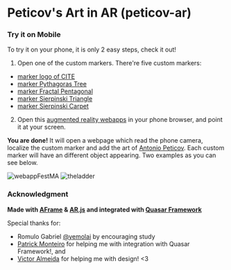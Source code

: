 # Peticov's Art in AR (peticov-ar)
### Try it on Mobile

To try it on your phone, it is only 2 easy steps, check it out!
1. Open one of the custom markers. There're five custom markers:
- [marker logo of CITE](https://github.com/thauska/FestMA/blob/master/marker/marker-cite.png)
- [marker Pythagoras Tree](https://github.com/thauska/FestMA/blob/master/marker/marker-frac1.png)
- [marker Fractal Pentagonal](https://github.com/thauska/FestMA/blob/master/marker/marker-frac2.png)
- [marker Sierpinski Triangle](https://github.com/thauska/FestMA/blob/master/marker/marker-frac3.png)
- [marker Sierpinski Carpet](https://github.com/thauska/FestMA/blob/master/marker/marker-frac4.png)
2. Open this [augmented reality webapps](http://bit.ly/2WrIVQD) in your phone browser, and point it at your screen.

**You are done!** It will open a webpage which read the phone camera, localize the custom marker and add the art of [Antonio Peticov](https://pt.wikipedia.org/wiki/Antonio_Peticov). Each custom marker will have an different object appearing.
Two examples as you can see below.

![webappFestMA](https://user-images.githubusercontent.com/8525721/107549098-2db12e00-6bae-11eb-8ae6-644260c851a1.jpeg)
![theladder](https://user-images.githubusercontent.com/8525721/107549041-1d00b800-6bae-11eb-9ec4-781866859248.jpeg)
### Acknowledgment

**Made with [AFrame](https://aframe.io/docs/0.8.0/introduction/) & [AR.js](https://github.com/jeromeetienne/AR.js) and integrated with [Quasar Framework](https://quasar.dev/)**

Special thanks for:
- Romulo Gabriel [@yemolai](https://github.com/Yemolai) by encouraging study
- [Patrick Monteiro](https://github.com/patrickmonteiro) for helping me with integration with Quasar Framework!, and
- [Victor Almeida](https://twitter.com/CondeNerd) for helping me with design! <3

